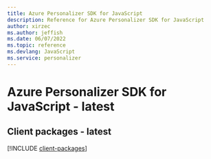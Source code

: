 ```yaml
---
title: Azure Personalizer SDK for JavaScript
description: Reference for Azure Personalizer SDK for JavaScript
author: xirzec
ms.author: jeffish
ms.date: 06/07/2022
ms.topic: reference
ms.devlang: JavaScript
ms.service: personalizer
---
```

# Azure Personalizer SDK for JavaScript - latest
## Client packages - latest
[!INCLUDE [client-packages](personalizer-client-index.md)]

